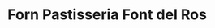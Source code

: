 ---
title: "Forn Pastisseria Font del Ros"
url: /berga/forn-pastisseria-font-del-ros/
shop: panadería
---
